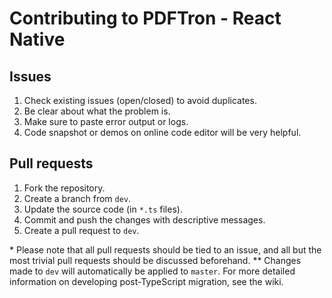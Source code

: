 # Contributing to PDFTron - React Native

## Issues
1. Check existing issues (open/closed) to avoid duplicates.
2. Be clear about what the problem is.
3. Make sure to paste error output or logs.
4. Code snapshot or demos on online code editor will be very helpful.

## Pull requests
1. Fork the repository.
2. Create a branch from `dev`.
3. Update the source code (in `*.ts` files).
4. Commit and push the changes with descriptive messages.
5. Create a pull request to `dev`.

\* Please note that all pull requests should be tied to an issue, and all but the most trivial pull requests should be discussed beforehand.
\*\* Changes made to `dev` will automatically be applied to `master`. For more detailed information on developing post-TypeScript migration, see the wiki.